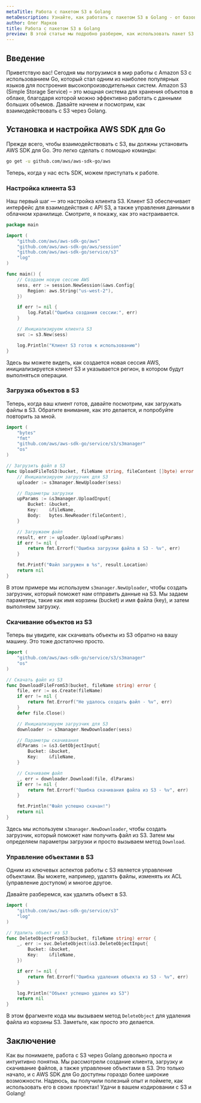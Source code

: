```yaml
---
metaTitle: Работа с пакетом S3 в Golang
metaDescription: Узнайте, как работать с пакетом S3 в Golang - от базовой конфигурации клиента до загрузки и скачивания объектов, а также управления доступом к данным в облаке
author: Олег Марков
title: Работа с пакетом S3 в Golang
preview: В этой статье мы подробно разберем, как использовать пакет S3 в Golang для работы с облачным хранилищем - загрузка, скачивание и управление объектами 
---
```


## Введение

Приветствую вас! Сегодня мы погрузимся в мир работы с Amazon S3 с использованием Go, который стал одним из наиболее популярных языков для построения высокопроизводительных систем. Amazon S3 (Simple Storage Service) – это мощная система для хранения объектов в облаке, благодаря которой можно эффективно работать с данными больших объемов. Давайте начнем и посмотрим, как взаимодействовать с S3 через Golang.

## Установка и настройка AWS SDK для Go

Прежде всего, чтобы взаимодействовать с S3, вы должны установить AWS SDK для Go. Это легко сделать с помощью команды:

```bash
go get -u github.com/aws/aws-sdk-go/aws
```

Теперь, когда у нас есть SDK, можем приступать к работе.

### Настройка клиента S3

Наш первый шаг — это настройка клиента S3. Клиент S3 обеспечивает интерфейс для взаимодействия с API S3, а также управления данными в облачном хранилище. Смотрите, я покажу, как это настраивается.

```go
package main

import (
    "github.com/aws/aws-sdk-go/aws"
    "github.com/aws/aws-sdk-go/aws/session"
    "github.com/aws/aws-sdk-go/service/s3"
    "log"
)

func main() {
    // Создаем новую сессию AWS
    sess, err := session.NewSession(&aws.Config{
        Region: aws.String("us-west-2"),
    })

    if err != nil {
        log.Fatal("Ошибка создания сессии:", err)
    }

    // Инициализируем клиента S3
    svc := s3.New(sess)

    log.Println("Клиент S3 готов к использованию")
}
```

Здесь вы можете видеть, как создается новая сессия AWS, инициализируется клиент S3 и указывается регион, в котором будут выполняться операции. 

### Загрузка объектов в S3

Теперь, когда ваш клиент готов, давайте посмотрим, как загружать файлы в S3. Обратите внимание, как это делается, и попробуйте повторить за мной.

```go
import (
    "bytes"
    "fmt"
    "github.com/aws/aws-sdk-go/service/s3/s3manager"
    "os"
)

// Загрузить файл в S3
func UploadFileToS3(bucket, fileName string, fileContent []byte) error {
    // Инициализируем загрузчик для S3
    uploader := s3manager.NewUploader(sess)

    // Параметры загрузки
    upParams := &s3manager.UploadInput{
        Bucket: &bucket,
        Key:    &fileName,
        Body:   bytes.NewReader(fileContent),
    }

    // Загружаем файл
    result, err := uploader.Upload(upParams)
    if err != nil {
        return fmt.Errorf("Ошибка загрузки файла в S3 - %v", err)
    }

    fmt.Printf("Файл загружен в %s", result.Location)
    return nil
}
```

В этом примере мы используем `s3manager.NewUploader`, чтобы создать загрузчик, который поможет нам отправить данные на S3. Мы задаем параметры, такие как имя корзины (bucket) и имя файла (key), и затем выполняем загрузку.

### Скачивание объектов из S3

Теперь вы увидите, как скачивать объекты из S3 обратно на вашу машину. Это тоже достаточно просто.

```go
import (
    "github.com/aws/aws-sdk-go/service/s3/s3manager"
    "os"
)

// Скачать файл из S3
func DownloadFileFromS3(bucket, fileName string) error {
    file, err := os.Create(fileName)
    if err != nil {
        return fmt.Errorf("Не удалось создать файл - %v", err)
    }
    defer file.Close()

    // Инициализируем загрузчик для S3
    downloader := s3manager.NewDownloader(sess)

    // Параметры скачивания
    dlParams := &s3.GetObjectInput{
        Bucket: &bucket,
        Key:    &fileName,
    }

    // Скачиваем файл
    _, err = downloader.Download(file, dlParams)
    if err != nil {
        return fmt.Errorf("Ошибка скачивания файла из S3 - %v", err)
    }

    fmt.Println("Файл успешно скачан!")
    return nil
}
```

Здесь мы используем `s3manager.NewDownloader`, чтобы создать загрузчик, который поможет нам получить файл из S3. Затем мы определяем параметры загрузки и просто вызываем метод `Download`.

### Управление объектами в S3

Одним из ключевых аспектов работы с S3 является управление объектами. Вы можете, например, удалять файлы, изменять их ACL (управление доступом) и многое другое.

Давайте разберемся, как удалить объект в S3.

```go
import (
    "github.com/aws/aws-sdk-go/service/s3"
    "log"
)

// Удалить объект из S3
func DeleteObjectFromS3(bucket, fileName string) error {
    _, err := svc.DeleteObject(&s3.DeleteObjectInput{
        Bucket: &bucket,
        Key:    &fileName,
    })

    if err != nil {
        return fmt.Errorf("Ошибка удаления объекта из S3 - %v", err)
    }

    log.Println("Объект успешно удален из S3")
    return nil
}
```

В этом фрагменте кода мы вызываем метод `DeleteObject` для удаления файла из корзины S3. Заметьте, как просто это делается.

## Заключение

Как вы понимаете, работа с S3 через Golang довольно проста и интуитивно понятна. Мы рассмотрели создание клиента, загрузку и скачивание файлов, а также управление объектами в S3. Это только начало, и с AWS SDK для Go доступны гораздо более широкие возможности. Надеюсь, вы получили полезный опыт и поймете, как использовать его в своих проектах! Удачи в вашем кодировании с S3 и Golang!